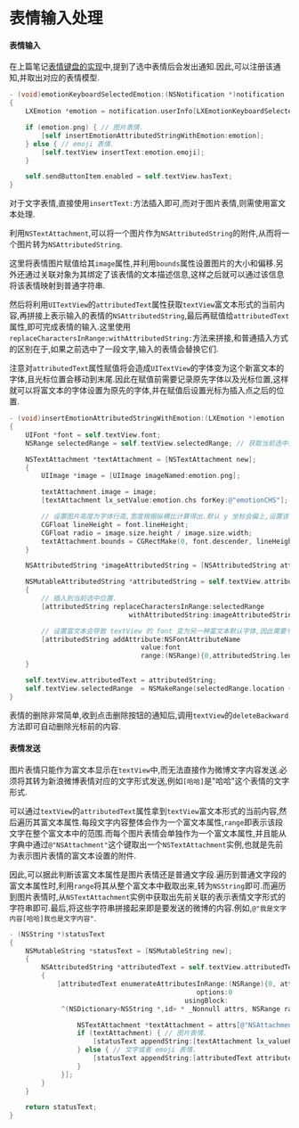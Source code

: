 # 表情输入处理

#### 表情输入

在上篇笔记[表情键盘的实现](https://github.com/949478479/LXWeibo/blob/master/%E7%AC%94%E8%AE%B0/%E8%A1%A8%E6%83%85%E9%94%AE%E7%9B%98%E5%AE%9E%E7%8E%B0.md)中,提到了选中表情后会发出通知.因此,可以注册该通知,并取出对应的表情模型.

```objective-c
- (void)emotionKeyboardSelectedEmotion:(NSNotification *)notification
{
    LXEmotion *emotion = notification.userInfo[LXEmotionKeyboardSelectedEmotionUserInfoKey];

    if (emotion.png) { // 图片表情.
        [self insertEmotionAttributedStringWithEmotion:emotion];
    } else { // emoji 表情.
        [self.textView insertText:emotion.emoji];
    }

    self.sendButtonItem.enabled = self.textView.hasText;
}
```

对于文字表情,直接使用`insertText:`方法插入即可,而对于图片表情,则需使用富文本处理.

利用`NSTextAttachment`,可以将一个图片作为`NSAttributedString`的附件,从而将一个图片转为`NSAttributedString`.

这里将表情图片赋值给其`image`属性,并利用`bounds`属性设置图片的大小和偏移.另外还通过关联对象为其绑定了该表情的文本描述信息,这样之后就可以通过该信息将该表情映射到普通字符串.

然后将利用`UITextView`的`attributedText`属性获取`textView`富文本形式的当前内容,再拼接上表示输入的表情的`NSAttributedString`,最后再赋值给`attributedText`属性,即可完成表情的输入.这里使用`replaceCharactersInRange:withAttributedString:`方法来拼接,和普通插入方式的区别在于,如果之前选中了一段文字,输入的表情会替换它们.

注意对`attributedText`属性赋值将会造成`UITextView`的字体变为这个新富文本的字体,且光标位置会移动到末尾.因此在赋值前需要记录原先字体以及光标位置,这样就可以将富文本的字体设置为原先的字体,并在赋值后设置光标为插入点之后的位置.

```objective-c
- (void)insertEmotionAttributedStringWithEmotion:(LXEmotion *)emotion
{
    UIFont *font = self.textView.font;
    NSRange selectedRange = self.textView.selectedRange; // 获取当前选中范围.

    NSTextAttachment *textAttachment = [NSTextAttachment new];
    {
        UIImage *image = [UIImage imageNamed:emotion.png];

        textAttachment.image = image;
        [textAttachment lx_setValue:emotion.chs forKey:@"emotionCHS"];

        // 设置图片高度为字体行高,宽度根据纵横比计算得出.默认 y 坐标会偏上,设置该值为 font.descender 即可水平对齐.
        CGFloat lineHeight = font.lineHeight;
        CGFloat radio = image.size.height / image.size.width;
        textAttachment.bounds = CGRectMake(0, font.descender, lineHeight / radio, lineHeight);
    }

    NSAttributedString *imageAttributedString = [NSAttributedString attributedStringWithAttachment:textAttachment];

    NSMutableAttributedString *attributedString = self.textView.attributedText.mutableCopy;
    {
        // 插入到当前选中位置.
        [attributedString replaceCharactersInRange:selectedRange
                              withAttributedString:imageAttributedString];

        // 设置富文本会导致 textView 的 font 变为另一种富文本默认字体,因此需要专门指定字体为原先字体.
        [attributedString addAttribute:NSFontAttributeName
                                 value:font
                                 range:(NSRange){0,attributedString.length}];
    }

    self.textView.attributedText = attributedString;
    self.textView.selectedRange  = NSMakeRange(selectedRange.location + 1, 0); // 恢复光标到插入点后.
}
```

表情的删除非常简单,收到点击删除按钮的通知后,调用`textView`的`deleteBackward`方法即可自动删除光标前的内容.

#### 表情发送

图片表情只能作为富文本显示在`textView`中,而无法直接作为微博文字内容发送.必须将其转为新浪微博表情对应的文字形式发送,例如`[哈哈]`是"哈哈"这个表情的文字形式.

可以通过`textView`的`attributedText`属性拿到`textView`富文本形式的当前内容,然后遍历其富文本属性.每段文字内容整体会作为一个富文本属性,`range`即表示该段文字在整个富文本中的范围.而每个图片表情会单独作为一个富文本属性,并且能从字典中通过`@"NSAttachment"`这个键取出一个`NSTextAttachment`实例,也就是先前为表示图片表情的富文本设置的附件.

因此,可以据此判断该富文本属性是图片表情还是普通文字段.遍历到普通文字段的富文本属性时,利用`range`将其从整个富文本中截取出来,转为`NSString`即可.而遍历到图片表情时,从`NSTextAttachment`实例中获取出先前关联的表示表情文字形式的字符串即可.最后,将这些字符串拼接起来即是要发送的微博的内容.例如,`@"我是文字内容[哈哈]我也是文字内容"`.

```objective-c
- (NSString *)statusText
{
    NSMutableString *statusText = [NSMutableString new];
    {
        NSAttributedString *attributedText = self.textView.attributedText;
        {
            [attributedText enumerateAttributesInRange:(NSRange){0, attributedText.length}
                                               options:0
                                            usingBlock:
             ^(NSDictionary<NSString *,id> * _Nonnull attrs, NSRange range, BOOL * _Nonnull stop) {

                 NSTextAttachment *textAttachment = attrs[@"NSAttachment"];
                 if (textAttachment) { // 图片表情.
                     [statusText appendString:[textAttachment lx_valueForKey:@"emotionCHS"]];
                 } else { // 文字或者 emoji 表情.
                     [statusText appendString:[attributedText attributedSubstringFromRange:range].string];
                 }
             }];
        }
    }

    return statusText;
}
```
